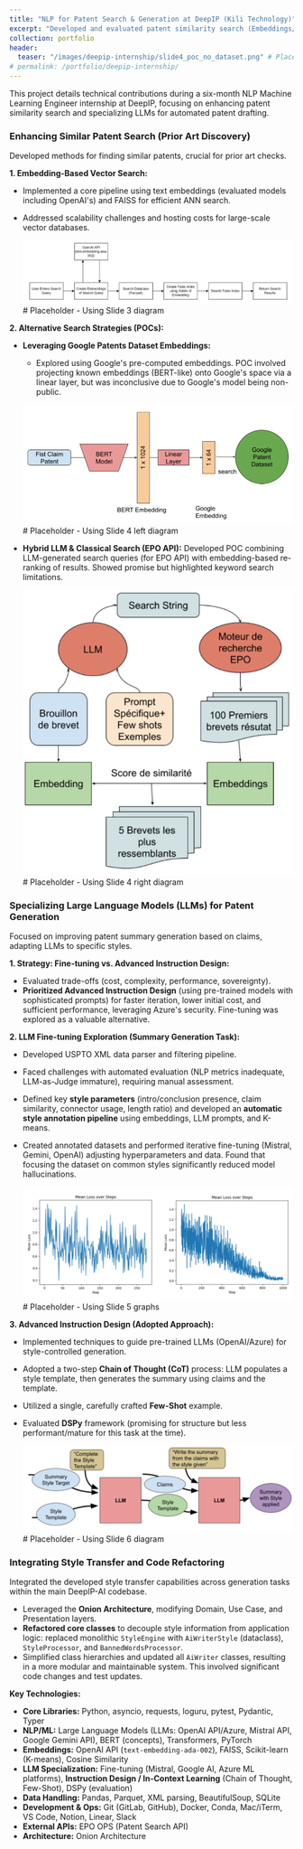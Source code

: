 ```yaml
---
title: "NLP for Patent Search & Generation at DeepIP (Kili Technology)"
excerpt: "Developed and evaluated patent similarity search (Embeddings/FAISS, LLM+EPO POC). Specialized LLMs for patent generation via fine-tuning exploration (Mistral, Gemini, OpenAI) and advanced instruction design (CoT, Few-Shot). Integrated style transfer via architectural refactoring."
collection: portfolio
header:
  teaser: "/images/deepip-internship/slide4_poc_no_dataset.png" # Placeholder - Using Slide 4 right diagram from initial slides
# permalink: /portfolio/deepip-internship/
---
```


This project details technical contributions during a six-month NLP Machine Learning Engineer internship at DeepIP, focusing on enhancing patent similarity search and specializing LLMs for automated patent drafting.

### Enhancing Similar Patent Search (Prior Art Discovery)

Developed methods for finding similar patents, crucial for prior art checks.

**1. Embedding-Based Vector Search:**
*   Implemented a core pipeline using text embeddings (evaluated models including OpenAI's) and FAISS for efficient ANN search.
*   Addressed scalability challenges and hosting costs for large-scale vector databases.

    ![Core Embedding Search Workflow using OpenAI and Faiss](/images/deepip-internship/slide3_embedding_search_workflow.png) # Placeholder - Using Slide 3 diagram

**2. Alternative Search Strategies (POCs):**
*   **Leveraging Google Patents Dataset Embeddings:**
    *   Explored using Google's pre-computed embeddings. POC involved projecting known embeddings (BERT-like) onto Google's space via a linear layer, but was inconclusive due to Google's model being non-public.

    ![Custom BERT Embedding Projection Concept](/images/deepip-internship/slide4_bert_google_patent.png) # Placeholder - Using Slide 4 left diagram

*   **Hybrid LLM & Classical Search (EPO API):** Developed POC combining LLM-generated search queries (for EPO API) with embedding-based re-ranking of results. Showed promise but highlighted keyword search limitations.

    ![Hybrid LLM and EPO Search POC Workflow](/images/deepip-internship/slide4_poc_no_dataset.png) # Placeholder - Using Slide 4 right diagram

### Specializing Large Language Models (LLMs) for Patent Generation

Focused on improving patent summary generation based on claims, adapting LLMs to specific styles.

**1. Strategy: Fine-tuning vs. Advanced Instruction Design:**
*   Evaluated trade-offs (cost, complexity, performance, sovereignty).
*   **Prioritized Advanced Instruction Design** (using pre-trained models with sophisticated prompts) for faster iteration, lower initial cost, and sufficient performance, leveraging Azure's security. Fine-tuning was explored as a valuable alternative.

**2. LLM Fine-tuning Exploration (Summary Generation Task):**
*   Developed USPTO XML data parser and filtering pipeline.
*   Faced challenges with automated evaluation (NLP metrics inadequate, LLM-as-Judge immature), requiring manual assessment.
*   Defined key **style parameters** (intro/conclusion presence, claim similarity, connector usage, length ratio) and developed an **automatic style annotation pipeline** using embeddings, LLM prompts, and K-means.
*   Created annotated datasets and performed iterative fine-tuning (Mistral, Gemini, OpenAI) adjusting hyperparameters and data. Found that focusing the dataset on common styles significantly reduced model hallucinations.

    ![Example Loss Curves during LLM Fine-tuning](/images/deepip-internship/slide5_loss_curves.png) # Placeholder - Using Slide 5 graphs

**3. Advanced Instruction Design (Adopted Approach):**
*   Implemented techniques to guide pre-trained LLMs (OpenAI/Azure) for style-controlled generation.
*   Adopted a two-step **Chain of Thought (CoT)** process: LLM populates a style template, then generates the summary using claims and the template.
*   Utilized a single, carefully crafted **Few-Shot** example.
*   Evaluated **DSPy** framework (promising for structure but less performant/mature for this task at the time).

    ![Instruction Design Flow (CoT) for Style-Controlled Summary Generation](/images/deepip-internship/slide6_prompt_engineering_flow.png) # Placeholder - Using Slide 6 diagram

### Integrating Style Transfer and Code Refactoring

Integrated the developed style transfer capabilities across generation tasks within the main DeepIP-AI codebase.

*   Leveraged the **Onion Architecture**, modifying Domain, Use Case, and Presentation layers.
*   **Refactored core classes** to decouple style information from application logic: replaced monolithic `StyleEngine` with `AiWriterStyle` (dataclass), `StyleProcessor`, and `BannedWordsProcessor`.
*   Simplified class hierarchies and updated all `AiWriter` classes, resulting in a more modular and maintainable system. This involved significant code changes and test updates.

**Key Technologies:**

*   **Core Libraries:** Python, asyncio, requests, loguru, pytest, Pydantic, Typer
*   **NLP/ML:** Large Language Models (LLMs: OpenAI API/Azure, Mistral API, Google Gemini API), BERT (concepts), Transformers, PyTorch
*   **Embeddings:** OpenAI API (`text-embedding-ada-002`), FAISS, Scikit-learn (K-means), Cosine Similarity
*   **LLM Specialization:** Fine-tuning (Mistral, Google AI, Azure ML platforms), **Instruction Design / In-Context Learning** (Chain of Thought, Few-Shot), DSPy (evaluation)
*   **Data Handling:** Pandas, Parquet, XML parsing, BeautifulSoup, SQLite
*   **Development & Ops:** Git (GitLab, GitHub), Docker, Conda, Mac/iTerm, VS Code, Notion, Linear, Slack
*   **External APIs:** EPO OPS (Patent Search API)
*   **Architecture:** Onion Architecture